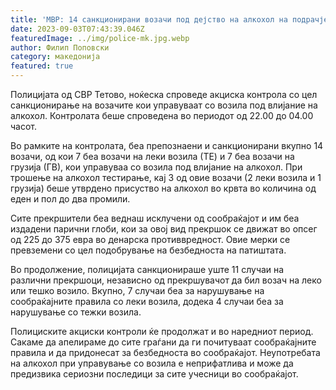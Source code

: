 ```yaml
---
title: 'МВР: 14 санкционирани возачи под дејство на алкохол на подрачје на СВР Тетово - 03 СЕПТЕМВРИ 2023'
date: 2023-09-03T07:43:39.046Z
featuredImage: ../img/police-mk.jpg.webp
author: Филип Поповски
category: македонија
featured: true
---
```

Полицијата од СВР Тетово, ноќеска спроведе акциска контрола со цел санкционирање на возачите кои управуваат со возила под влијание на алкохол. Контролата беше спроведена во периодот од 22.00 до 04.00 часот.

Во рамките на контролата, беа препознаени и санкционирани вкупно 14 возачи, од кои 7 беа возачи на леки возила (ТЕ) и 7 беа возачи на грузија (ГВ), кои управуваа со возила под влијание на алкохол. При трошење на алкохол тестирање, кај 3 од овие возачи (2 леки возила и 1 грузија) беше утврдено присуство на алкохол во крвта во количина од еден и пол до два промили.

Сите прекршители беа веднаш исклучени од сообраќајот и им беа издадени парични глоби, кои за овој вид прекршок се движат во опсег од 225 до 375 евра во денарска противвредност. Овие мерки се превземени со цел подобрување на безбедноста на патиштата.

Во продолжение, полицијата санкционираше уште 11 случаи на различни прекршоци, независно од прекршувачот да бил возач на леко или тешко возило. Вкупно, 7 случаи беа за нарушување на сообраќајните правила со леки возила, додека 4 случаи беа за нарушување со тежки возила.

Полициските акциски контроли ќе продолжат и во наредниот период. Сакаме да апелираме до сите граѓани да ги почитуваат сообраќајните правила и да придонесат за безбедноста во сообраќајот. Неупотребата на алкохол при управување со возила е неприфатлива и може да предизвика сериозни последици за сите учесници во сообраќајот.
